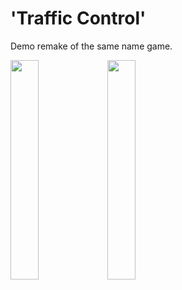 # 'Traffic Control'

Demo remake of the same name game.

<img src="https://user-images.githubusercontent.com/60421765/209007511-7aeb66af-32c2-42f0-ba9c-897458b34daf.jpg" width=30% height=30%> <img src="https://user-images.githubusercontent.com/60421765/209007517-fdd5b70a-1449-4b5c-aaab-e34e142374d8.jpg" width=30% height=30%>
